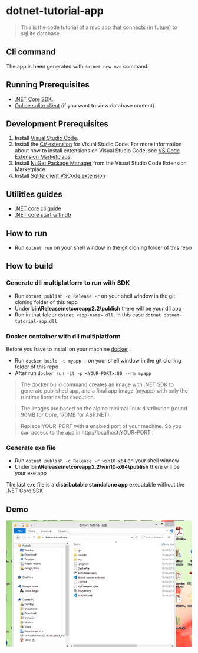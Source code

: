 # dotnet-tutorial-app

> This is the code tutorial of a mvc app that connects (in future) to sqLite database.

## Cli command

The app is been generated with ```dotnet new mvc``` command.

## Running Prerequisites

* [.NET Core SDK](https://www.microsoft.com/net/download/core).
* [Online sqlite client](https://sqliteonline.com/) (if you want to view database content)

## Development Prerequisites

1. Install [Visual Studio Code](https://code.visualstudio.com/).
2. Install the [C# extension](https://marketplace.visualstudio.com/items?itemName=ms-vscode.csharp) for Visual Studio Code. For more information about how to install extensions on Visual Studio Code, see [VS Code Extension Marketplace](https://code.visualstudio.com/docs/editor/extension-gallery).
3. Install [NuGet Package Manager](https://marketplace.visualstudio.com/items?itemName=jmrog.vscode-nuget-package-manager) from the Visual Studio Code Extension Marketplace.
4. Install [Sqlite client VSCode extension](https://github.com/AlexCovizzi/vscode-sqlite)

## Utilities guides

* [.NET core cli guide](https://docs.microsoft.com/it-it/dotnet/core/tools/?tabs=netcore2x)
* [.NET core start with db](https://www.microsoft.com/en-us/sql-server/developer-get-started/csharp/win/step/2.html)


## How to run

* Run ```dotnet run``` on your shell window in the git cloning folder of this repo

## How to build

### Generate dll multiplatform to run with SDK

* Run ```dotnet publish -c Release -r``` on your shell window in the git cloning folder of this repo
* Under **bin\Release\netcoreapp2.2\publish** there will be your dll app
* Run in that folder ```dotnet <app-name>.dll```, in this case ```dotnet dotnet-tutorial-app.dll```

### Docker container with dll multiplatform

Before you have to install on your machine [docker](https://docs.docker.com/docker-for-windows/install/) .

* Run ```docker build -t myapp .``` on your shell window in the git cloning folder of this repo
* After run ```docker run -it -p <YOUR-PORT>:80 --rm myapp``` 

> The docker build command creates an image with .NET SDK to generate published app, and a final app image (myapp) with only the runtime libraries for execution.

> The images are based on the alpine minimal linux distribution (round 90MB for Core, 170MB for ASP.NET).

> Replace YOUR-PORT with a enabled port of your machine. So you can access to the app in http://localhost:YOUR-PORT .

### Generate exe file

* Run ```dotnet publish -c Release -r win10-x64``` on your shell window
* Under **bin\Release\netcoreapp2.2\win10-x64\publish** there will be your exe app

The last exe file is a **distributable standalone app** executable without the .NET Core SDK.

## Demo

![demo.gif](demo.gif)
